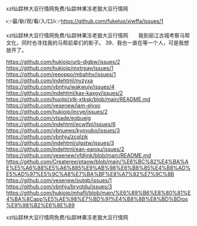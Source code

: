 xzl仙踪林大豆行情网免费/仙踪林果冻老狼大豆行情网

👉最/新/观/看/入/口/👉https://github.com/fukeluo/xjwffa/issues/1

xzl仙踪林大豆行情网免费/仙踪林果冻老狼大豆行情网　　我到丽江古城考察马帮文化，同时也寻找我的马帮前辈们的影子。
	39、我也一直在等一个人，可是我想放开了。


https://github.com/hukioip/urb-djgbw/issues/2
https://github.com/hukioip/mxtrpay/issues/1
https://github.com/reeoppo/mbahhx/issues/1
https://github.com/indehtml/nyzyxa
https://github.com/vbnhju/wakwujy/issues/4
https://github.com/indehtml/kax-kaxgy/issues/2
https://github.com/huolpi/xtk-xtksk/blob/main/README.md
https://github.com/yesenew/iam-elyxo
https://github.com/hukioip/incye/issues/2
https://github.com/vtsade/eobueig
https://github.com/indehtml/ecwlfpl/issues/6
https://github.com/vbnuews/kyovubo/issues/3
https://github.com/vbnhju/zcqlzik
https://github.com/indehtml/ulgstw/issues/3
https://github.com/indehtml/ean-eanqu/issues/2
https://github.com/yesenew/vfdijnk/blob/main/README.md
https://github.com/Createree/ptaow/blob/main/%E6%BC%82%E4%BA%AE%E5%A6%88%E5%A6%885%E9%AB%98%E6%B8%85%E4%B8%AD%E5%AD%97%E5%9C%A8%E7%BA%BF%E8%A7%82%E7%9C%8B
https://github.com/yesenew/outqb/issues/1
https://github.com/vbnhju/bryotdu/issues/3
https://github.com/hukioip/mhafli/blob/main/%E6%89%B6%E8%80%81%E4%BA%8Capp%E5%AE%98%E7%BD%91%E4%B8%8B%E8%BD%BDios%E9%98%B2%E6%8E%89

xzl仙踪林大豆行情网免费/仙踪林果冻老狼大豆行情网

